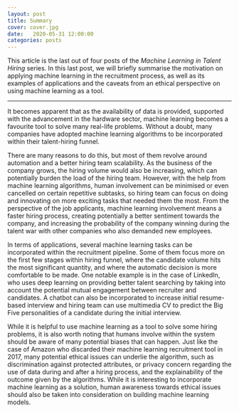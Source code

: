 ```yaml
---
layout: post
title: Summary
cover: cover.jpg
date:   2020-05-31 12:00:00
categories: posts
---
```


This article is the last out of four posts of the _Machine Learning in Talent Hiring_ series. In this last post, we will briefly summarise the motivation on applying machine learning in the recruitment process, as well as its examples of applications and the caveats from an ethical perspective on using machine learning as a tool.

---

It becomes apparent that as the availability of data is provided, supported with the advancement in the hardware sector, machine learning becomes a favourite tool to solve many real-life problems. Without a doubt, many companies have adopted machine learning algorithms to be incorporated within their talent-hiring funnel.

There are many reasons to do this, but most of them revolve around automation and a better hiring team scalability. As the business of the company grows, the hiring volume would also be increasing, which can potentially burden the load of the hiring team. However, with the help from machine learning algorithms, human involvement can be minimised or even cancelled on certain repetitive subtasks, so hiring team can focus on doing and innovating on more exciting tasks that needed them the most. From the perspective of the job applicants, machine learning involvement means a faster hiring process, creating potentially a better sentiment towards the company, and increasing the probability of the company winning during the talent war with other companies who also demanded new employees.

In terms of applications, several machine learning tasks can be incorporated within the recruitment pipeline. Some of them focus more on the first few stages within hiring funnel, where the candidate volume hits the most significant quantity, and where the automatic decision is more comfortable to be made. One notable example is in the case of LinkedIn, who uses deep learning on providing better talent searching by taking into account the potential mutual engagement between recruiter and candidates. A chatbot can also be incorporated to increase initial resume-based interview and hiring team can use multimedia CV to predict the Big Five personalities of a candidate during the initial interview.

While it is helpful to use machine learning as a tool to solve some hiring problems, it is also worth noting that humans involve within the system should be aware of many potential biases that can happen. Just like the case of Amazon who discarded their machine learning recruitment tool in 2017, many potential ethical issues can underlie the algorithm, such as discrimination against protected attributes, or privacy concern regarding the use of data during and after a hiring process, and the explainability of the outcome given by the algorithms. While it is interesting to incorporate machine learning as a solution, human awareness towards ethical issues should also be taken into consideration on building machine learning models.
